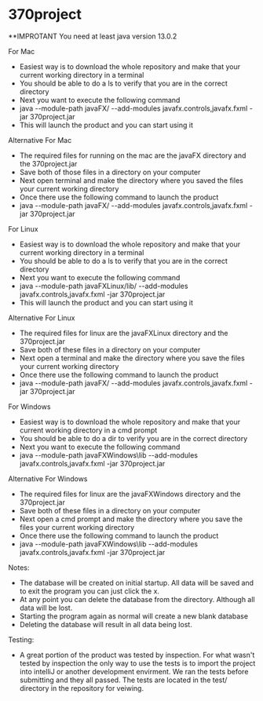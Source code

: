 # 370project
**IMPROTANT You need at least java version 13.0.2


For Mac
 - Easiest way is to download the whole repository and make that your current working directory in a terminal
 - You should be able to do a ls to verify that you are in the correct directory
 - Next you want to execute the following command
 - java --module-path javaFX/ --add-modules javafx.controls,javafx.fxml -jar 370project.jar
 - This will launch the product and you can start using it

Alternative For Mac
 - The required files for running on the mac are the javaFX directory and the 370project.jar
 - Save both of those files in a directory on your computer
 - Next open terminal and make the directory where you saved the files your current working directory
 - Once there use the following command to launch the product
 - java --module-path javaFX/ --add-modules javafx.controls,javafx.fxml -jar 370project.jar

For Linux
 - Easiest way is to download the whole repository and make that your current working directory in a terminal
 - You should be able to do a ls to verify that you are in the correct directory
 - Next you want to execute the following command
 - java --module-path javaFXLinux/lib/ --add-modules javafx.controls,javafx.fxml -jar 370project.jar
 - This will launch the product and you can start using it

Alternative For Linux
 - The required files for linux are the javaFXLinux directory and the 370project.jar
 - Save both of these files in a directory on your computer
 - Next open a terminal and make the directory where you save the files your current working directory
 - Once there use the following command to launch the product
 - java --module-path javaFX/ --add-modules javafx.controls,javafx.fxml -jar 370project.jar

For Windows
 - Easiest way is to download the whole repository and make that your current working directory in a cmd prompt
 - You should be able to do a dir to verify you are in the correct directory
 - Next you want to execute the following command
 - java --module-path javaFXWindows\lib --add-modules javafx.controls,javafx.fxml -jar 370project.jar

Alternative For Windows
 - The required files for linux are the javaFXWindows directory and the 370project.jar
 - Save both of these files in a directory on your computer
 - Next open a cmd prompt and make the directory where you save the files your current working directory
 - Once there use the following command to launch the product
 - java --module-path javaFXWindows\lib --add-modules javafx.controls,javafx.fxml -jar 370project.jar

 Notes:
 - The database will be created on initial startup. All data will be saved and to exit the program you can just click the x.
 - At any point you can delete the database from the directory. Although all data will be lost. 
 - Starting the program again as normal will create a new blank database
 - Deleting the database will result in all data being lost.

Testing:
 - A great portion of the product was tested by inspection. For what wasn't tested by inspection the only way to use the tests 
 is to import the project into intelliJ or another development envirment. 
 We ran the tests before submitting and they all passed. The tests are located in the test/ 
 directory in the repository for veiwing.